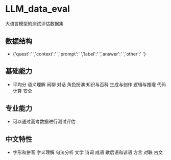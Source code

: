 # LLM_data_eval
大语言模型的测试评估数据集

## 数据结构
* {'quest':' ','context':' ','prompt':' ','label':' ','answer':' ','other':' '}

## 基础能力
* 平均分	语义理解	闲聊	对话	角色扮演	知识与百科	生成与创作	逻辑与推理	代码	计算	安全


## 专业能力
* 可以通过高考数据进行测试评估


## 中文特性
* 字形和拼音	字义理解	句法分析	文学	诗词	成语	歇后语和谚语	方言	对联	古文

